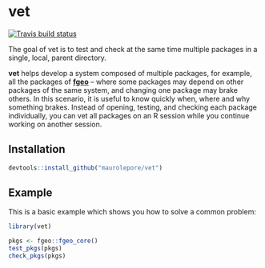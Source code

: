 
<!-- README.md is generated from README.Rmd. Please edit that file -->

# vet

[![Travis build
status](https://travis-ci.org/maurolepore/vet.svg?branch=master)](https://travis-ci.org/maurolepore/vet)

The goal of vet is to test and check at the same time multiple packages
in a single, local, parent directory.

**vet** helps develop a system composed of multiple packages, for
example, all the packages of
[**fgeo**](https://forestgeo.github.io/fgeo/) – where some packages may
depend on other packages of the same system, and changing one package
may brake others. In this scenario, it is useful to know quickly when,
where and why something brakes. Instead of opening, testing, and
checking each package individually, you can vet all packages on an R
session while you continue working on another session.

## Installation

``` r
devtools::install_github("maurolepore/vet")
```

## Example

This is a basic example which shows you how to solve a common problem:

``` r
library(vet)

pkgs <- fgeo::fgeo_core()
test_pkgs(pkgs)
check_pkgs(pkgs)
```
